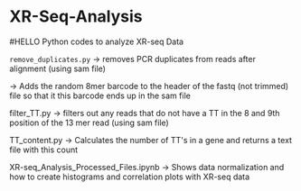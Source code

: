 # XR-Seq-Analysis
#HELLO
Python codes to analyze XR-seq Data

`remove_duplicates.py` -> removes PCR duplicates from reads after alignment (using sam file)

 -> Adds the random 8mer barcode to the header of the fastq (not trimmed) file so that it this barcode ends up in the sam file

filter_TT.py -> filters out any reads that do not have a TT in the 8 and 9th position of the 13 mer read (using sam file)

TT_content.py -> Calculates the number of TT's in a gene and returns a text file with this count

XR-seq_Analysis_Processed_Files.ipynb -> Shows data normalization and how to create histograms and correlation plots with XR-seq data 
